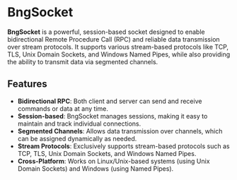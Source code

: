 # BngSocket

**BngSocket** is a powerful, session-based socket designed to enable bidirectional Remote Procedure Call (RPC) and reliable data transmission over stream protocols. It supports various stream-based protocols like TCP, TLS, Unix Domain Sockets, and Windows Named Pipes, while also providing the ability to transmit data via segmented channels.

## Features

- **Bidirectional RPC**: Both client and server can send and receive commands or data at any time.
- **Session-based**: BngSocket manages sessions, making it easy to maintain and track individual connections.
- **Segmented Channels**: Allows data transmission over channels, which can be assigned dynamically as needed.
- **Stream Protocols**: Exclusively supports stream-based protocols such as TCP, TLS, Unix Domain Sockets, and Windows Named Pipes.
- **Cross-Platform**: Works on Linux/Unix-based systems (using Unix Domain Sockets) and Windows (using Named Pipes).
